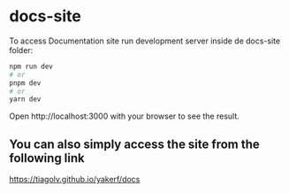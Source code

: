 # docs-site

To access Documentation site run development server inside de docs-site folder:

```bash
npm run dev
# or
pnpm dev
# or
yarn dev
```

Open http://localhost:3000 with your browser to see the result.

## You can also simply access the site from the following link

https://tiagolv.github.io/yakerf/docs
